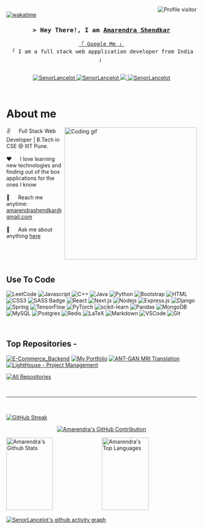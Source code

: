 <!--
<h2 align="center">
  Welcome to Amarendra World!
  <img src="https://media.giphy.com/media/hvRJCLFzcasrR4ia7z/giphy.gif" width="28">
</h2>
-->

<!--
<p align="center">
  <a href="https://github.com/SenorLancelot"><img src="https://readme-typing-svg.herokuapp.com/?lines=Self%20Taught%20Programmer;Front%20End%20Developer;1.5%2B%20years%20of%20coding%20experience;Always%20learning%20new%20things&center=true&width=380&height=45"></a>
</p>

 -->

<a href="https://komarev.com/ghpvc/?username=SenorLancelot">
  <img align="right" src="https://komarev.com/ghpvc/?username=SenorLancelot&label=Visitors&color=0e75b6&style=flat" alt="Profile visitor" />
</a>


[![wakatime](https://wakatime.com/badge/user/eebb3dd8-d9b2-40de-9b88-6fd6cac99dbc.svg)](https://wakatime.com/@eebb3dd8-d9b2-40de-9b88-6fd6cac99dbc)

<!-- Intro  -->
<h3 align="center">
        <samp>&gt; Hey There!, I am
                <b><a target="_blank" href="https://amarendrashendkar.tech">Amarendra Shendkar</a></b>
        </samp>
</h3>


<p align="center"> 
  <samp>
    <a href="https://www.google.com/search?q=Amarendra+Shendkar">「 Google Me 」</a>
    <br>
    「 I am a full stack web appplication developer from India 」
    <br>
    <br>
  </samp>
</p>

<p align="center">
 <a href="https://amarendrashendkar.tech" target="blank">
  <img src="https://img.shields.io/badge/Website-DC143C?style=for-the-badge&logo=medium&logoColor=white" alt="SenorLancelot" />
 </a>
 <a href="https://linkedin.com/in/amarendra-shendkar" target="_blank">
  <img src="https://img.shields.io/badge/LinkedIn-0077B5?style=for-the-badge&logo=linkedin&logoColor=white" alt="SenorLancelot"/>
 </a>
<!--  <a href="https://dev.to/SenorLancelot" target="_blank">
  <img src="https://img.shields.io/badge/dev.to-0A0A0A?style=for-the-badge&logo=dev.to&logoColor=white" alt="SenorLancelot" />
 </a> -->
 <a href="https://twitter.com/lxncelxt" target="_blank">
  <img src="https://img.shields.io/badge/Twitter-1DA1F2?style=for-the-badge&logo=twitter&logoColor=white" />
 </a>
 <a href="https://instagram.com/amarendraaaa" target="_blank">
  <img src="https://img.shields.io/badge/Instagram-fe4164?style=for-the-badge&logo=instagram&logoColor=white" alt="SenorLancelot" />
 </a> 
<!--  <a href="https://facebook.com/SenorLancelot.dev" target="_blank">
  <img src="https://img.shields.io/badge/Facebook-20BEFF?&style=for-the-badge&logo=facebook&logoColor=white" alt="SenorLancelot"  />
  </a>  -->
</p>
<br />

<!-- About Section -->
 # About me
 
<p>
 <img align="right" width="350" src="/assets/programmer.gif" alt="Coding gif" />
  
 ✌️ &emsp; Full Stack Web Developer | B.Tech in CSE @ IIIT Pune. <br/><br/>
 ❤️ &emsp; I love learning new technologies and finding out of the box applications for the ones I know <br/><br/>
 📧 &emsp; Reach me anytime: amarendrashendkar@gmail.com<br/><br/>
 💬 &emsp; Ask me about anything [here](https://github.com/SenorLancelot/SenorLancelot/issues)

</p>

<br/>
<br/>
<br/>

## Use To Code
![LeetCode](https://img.shields.io/badge/LeetCode-000000?style=for-the-badge&logo=LeetCode&logoColor=#d16c06)
![Javascript](https://img.shields.io/badge/Javascript-F0DB4F?style=for-the-badge&labelColor=black&logo=javascript&logoColor=F0DB4F)
![C++](https://img.shields.io/badge/c++-%2300599C.svg?style=for-the-badge&logo=c%2B%2B&logoColor=white)
![Java](https://img.shields.io/badge/java-%23ED8B00.svg?style=for-the-badge&logo=openjdk&logoColor=white)
![Python](https://img.shields.io/badge/python-3670A0?style=for-the-badge&logo=python&logoColor=ffdd54)
![Bootstrap](https://img.shields.io/badge/Bootstrap-563D7C?style=for-the-badge&logo=bootstrap&logoColor=white)
![HTML](https://img.shields.io/badge/HTML5-E34F26?style=for-the-badge&logo=html5&logoColor=white)
![CSS3](https://img.shields.io/badge/CSS3-1572B6?style=for-the-badge&logo=css3&logoColor=white)
![SASS Badge](https://img.shields.io/badge/Sass-CC6699?style=for-the-badge&logo=sass&logoColor=white)
![React](https://img.shields.io/badge/-React-61DBFB?style=for-the-badge&labelColor=black&logo=react&logoColor=61DBFB)
![Next.js](https://img.shields.io/badge/next.js-000000?style=for-the-badge&logo=nextdotjs&logoColor=white)
![Nodejs](https://img.shields.io/badge/Nodejs-3C873A?style=for-the-badge&labelColor=black&logo=node.js&logoColor=3C873A)
![Express.js](https://img.shields.io/badge/Express.js-000000?style=for-the-badge&logo=express&logoColor=white)
![Django](https://img.shields.io/badge/django-%23092E20.svg?style=for-the-badge&logo=django&logoColor=white)
![Spring](https://img.shields.io/badge/spring-%236DB33F.svg?style=for-the-badge&logo=spring&logoColor=white)
![TensorFlow](https://img.shields.io/badge/TensorFlow-%23FF6F00.svg?style=for-the-badge&logo=TensorFlow&logoColor=white)
![PyTorch](https://img.shields.io/badge/PyTorch-%23EE4C2C.svg?style=for-the-badge&logo=PyTorch&logoColor=white)
![scikit-learn](https://img.shields.io/badge/scikit--learn-%23F7931E.svg?style=for-the-badge&logo=scikit-learn&logoColor=white)
![Pandas](https://img.shields.io/badge/pandas-%23150458.svg?style=for-the-badge&logo=pandas&logoColor=white)
![MongoDB](https://img.shields.io/badge/MongoDB-4EA94B?style=for-the-badge&logo=mongodb&logoColor=white)
![MySQL](https://img.shields.io/badge/mysql-%2300f.svg?style=for-the-badge&logo=mysql&logoColor=white)
![Postgres](https://img.shields.io/badge/postgres-%23316192.svg?style=for-the-badge&logo=postgresql&logoColor=white)
![Redis](https://img.shields.io/badge/redis-%23DD0031.svg?style=for-the-badge&logo=redis&logoColor=white)
![LaTeX](https://img.shields.io/badge/latex-%23008080.svg?style=for-the-badge&logo=latex&logoColor=white)
![Markdown](https://img.shields.io/badge/Markdown-000000?style=for-the-badge&logo=markdown&logoColor=white)
![VSCode](https://img.shields.io/badge/Visual_Studio-0078d7?style=for-the-badge&logo=visual%20studio&logoColor=white)
![Git](https://img.shields.io/badge/Git-F05032?style=for-the-badge&logo=git&logoColor=white)

<br/>

## Top Repositories -
[![E-Commerce_Backend](https://github-readme-stats.vercel.app/api/pin/?username=SenorLancelot&repo=E-Commerce-Backend&border_color=006D32&bg_color=0D1117&title_color=C9D1D9&text_color=8B949E&icon_color=006D32)](https://github.com/SenorLancelot/E-Commerce-Backend)
[![My Portfolio](https://github-readme-stats.vercel.app/api/pin/?username=SenorLancelot&repo=Portfolio&border_color=006D32&bg_color=0D1117&title_color=C9D1D9&text_color=8B949E&icon_color=006D32)](https://amarendrashendkar.tech)
[![ANT-GAN MRI Translation](https://github-readme-stats.vercel.app/api/pin/?username=SenorLancelot&repo=Abnormal-to-Normal-Brain-MRI-translation-using-Cycle-Consistent-Adversarial-Loss&border_color=006D32&bg_color=0D1117&title_color=C9D1D9&text_color=8B949E&icon_color=006D32)](https://github.com/SenorLancelot/Abnormal-to-Normal-Brain-MRI-translation-using-Cycle-Consistent-Adversarial-Loss)
[![LightHouse - Project Management](https://github-readme-stats.vercel.app/api/pin/?username=SenorLancelot&repo=LightHouse&border_color=006D32&bg_color=0D1117&title_color=C9D1D9&text_color=8B949E&icon_color=006D32)](https://github.com/SenorLancelot/LightHouse)

<p align="left">
  <a href="https://github.com/SenorLancelot?tab=repositories" target="_blank"><img alt="All Repositories" title="All Repositories" src="https://img.shields.io/badge/-All%20Repos-2962FF?style=for-the-badge&logo=koding&logoColor=white"/></a>
</p>

<br/>
<hr/>
<br/>

[![GitHub Streak](https://github-readme-streak-stats.herokuapp.com?user=SenorLancelot&theme=dark)](https://git.io/streak-stats)

<p align="center">
  <a href="https://github.com/SenorLancelot">
    <img src="https://github-profile-summary-cards.vercel.app/api/cards/profile-details?username=SenorLancelot&theme=radical" alt="Amarendra's GitHub Contribution"/>
  </a>
</p>

<a> 
    <a href="https://github.com/SenorLancelot"><img alt="Amarendra's Github Stats" src="https://denvercoder1-github-readme-stats.vercel.app/api?username=SenorLancelot&show_icons=true&count_private=true&theme=react&border_color=006D32&bg_color=0D1117&title_color=F85D7F&icon_color=F8D866" height="192px" width="49.5%"/></a>
  <a href="https://github.com/SenorLancelot"><img alt="Amarendra's Top Languages" src="https://denvercoder1-github-readme-stats.vercel.app/api/top-langs/?username=SenorLancelot&langs_count=8&layout=compact&theme=react&border_color=006D32&bg_color=0D1117&title_color=F85D7F&icon_color=F8D866" height="192px" width="49.5%"/></a>
  <br/>
</a>


[![SenorLancelot's github activity graph](https://github-readme-activity-graph.vercel.app/graph?username=SenorLancelot&theme=rogue)](https://github.com/SenorLancelot/github-readme-activity-graph)
